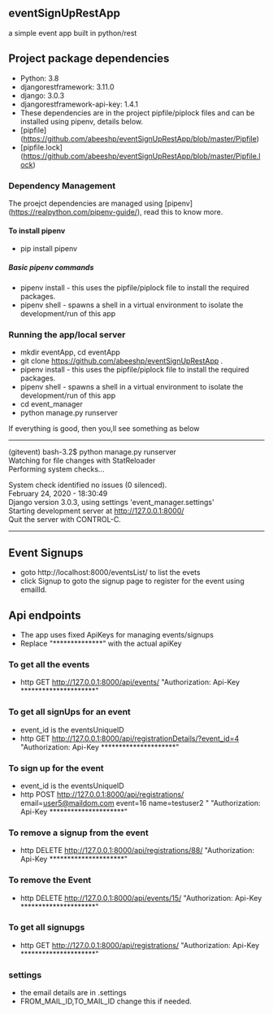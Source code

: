 ## eventSignUpRestApp
a simple event app built in python/rest

## Project package dependencies
- Python: 3.8
- djangorestframework: 3.11.0
- django: 3.0.3
- djangorestframework-api-key: 1.4.1
- These dependencies are in the project pipfile/piplock files and can be installed using pipenv, details below.
- [pipfile] (https://github.com/abeeshp/eventSignUpRestApp/blob/master/Pipfile)
- [pipfile.lock] (https://github.com/abeeshp/eventSignUpRestApp/blob/master/Pipfile.lock)

### Dependency Management
The proejct dependencies are managed using [pipenv] (https://realpython.com/pipenv-guide/), read this to know more.

#### To install pipenv
- pip install pipenv

##### Basic pipenv commands
- pipenv install - this uses the pipfile/piplock file to install the required packages.
- pipenv shell - spawns a shell in a virtual environment to isolate the development/run of this app

### Running the app/local server
- mkdir eventApp, cd eventApp
- git clone https://github.com/abeeshp/eventSignUpRestApp .
- pipenv install - this uses the pipfile/piplock file to install the required packages.
- pipenv shell - spawns a shell in a virtual environment to isolate the development/run of this app
- cd event_manager
- python manage.py runserver

If everything is good, then you,ll see something as below

------------------------------------------------------------  
(gitevent) bash-3.2$ python manage.py runserver  
Watching for file changes with StatReloader  
Performing system checks...  

System check identified no issues (0 silenced).  
February 24, 2020 - 18:30:49  
Django version 3.0.3, using settings 'event_manager.settings'  
Starting development server at http://127.0.0.1:8000/  
Quit the server with CONTROL-C.  

------------------------------------------------------------  

## Event Signups
- goto http://localhost:8000/eventsList/ to list the evets
- click Signup to goto the signup page to register for the event using emailId.


## Api endpoints
- The app uses fixed ApiKeys for managing events/signups
- Replace "**************" with the actual apiKey

### To get all the events
- http GET http://127.0.0.1:8000/api/events/  "Authorization: Api-Key *********************"

### To get all signUps for an event
- event_id is the eventsUniqueID
- http GET http://127.0.0.1:8000/api/registrationDetails/?event_id=4  "Authorization: Api-Key *********************"

### To sign up for the event
- event_id is the eventsUniqueID
- http POST http://127.0.0.1:8000/api/registrations/ email=user5@maildom.com event=16 name=testuser2 " "Authorization: Api-Key *********************"

### To remove a signup from the event
- http DELETE http://127.0.0.1:8000/api/registrations/88/  "Authorization: Api-Key *********************"

### To remove the Event
- http DELETE http://127.0.0.1:8000/api/events/15/  "Authorization: Api-Key *********************"

### To get all signupgs
- http GET http://127.0.0.1:8000/api/registrations/ "Authorization: Api-Key *********************"


### settings
- the email details are in .settings 
- FROM_MAIL_ID,TO_MAIL_ID change this if needed.


